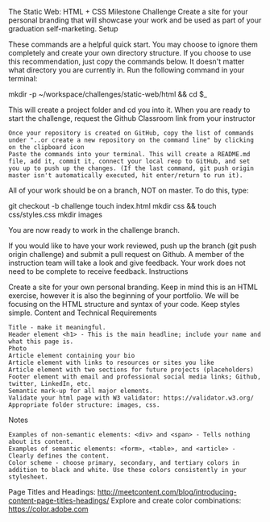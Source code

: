 The Static Web: HTML + CSS Milestone Challenge
Create a site for your personal branding that will showcase your work and be used as part of your graduation self-marketing.
Setup

These commands are a helpful quick start. You may choose to ignore them completely and create your own directory structure. If you choose to use this recommendation, just copy the commands below. It doesn't matter what directory you are currently in. Run the following command in your terminal:

mkdir -p ~/workspace/challenges/static-web/html && cd $_

This will create a project folder and cd you into it. When you are ready to start the challenge, request the Github Classroom link from your instructor

    Once your repository is created on GitHub, copy the list of commands under "..or create a new repository on the command line" by clicking on the clipboard icon
    Paste the commands into your terminal. This will create a README.md file, add it, commit it, connect your local reop to GitHub, and set you up to push up the changes. (If the last command, git push origin master isn't automatically executed, hit enter/return to run it).

All of your work should be on a branch, NOT on master. To do this, type:

git checkout -b challenge
touch index.html
mkdir css && touch css/styles.css
mkdir images

You are now ready to work in the challenge branch.

If you would like to have your work reviewed, push up the branch (git push origin challenge) and submit a pull request on Github. A member of the instruction team will take a look and give feedback. Your work does not need to be complete to receive feedback.
Instructions

Create a site for your own personal branding. Keep in mind this is an HTML exercise, however it is also the beginning of your portfolio. We will be focusing on the HTML structure and syntax of your code. Keep styles simple.
Content and Technical Requirements

    Title - make it meaningful.
    Header element <h1> - This is the main headline; include your name and what this page is.
    Photo
    Article element containing your bio
    Article element with links to resources or sites you like
    Article element with two sections for future projects (placeholders)
    Footer element with email and professional social media links; Github, twitter, LinkedIn, etc.
    Semantic mark-up for all major elements.
    Validate your html page with W3 validator: https://validator.w3.org/
    Appropriate folder structure: images, css.

Notes

    Examples of non-semantic elements: <div> and <span> - Tells nothing about its content.
    Examples of semantic elements: <form>, <table>, and <article> - Clearly defines the content.
    Color scheme - choose primary, secondary, and tertiary colors in addition to black and white. Use these colors consistently in your stylesheet.

Page Titles and Headings: http://meetcontent.com/blog/introducing-content-page-titles-headings/ Explore and create color combinations: https://color.adobe.com